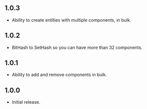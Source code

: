 ## 1.0.3

* Ability to create entities with multiple components, in bulk.

## 1.0.2

* BitHash to SetHash so you can have more than 32 components.

## 1.0.1

* Ability to add and remove components in bulk.

## 1.0.0

* Initial release.